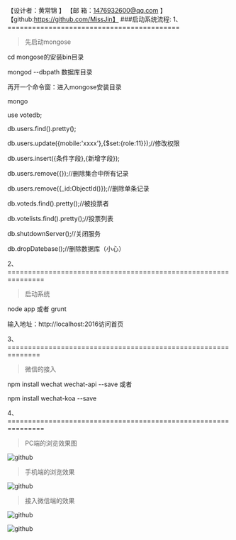 【设计者：黄常锦 			】
【邮  箱：1476932600@qq.com 】
【github:https://github.com/MissJin】
###启动系统流程:
1、==========================================
>先启动mongose

cd mongose的安装bin目录

mongod --dbpath 数据库目录

再开一个命令窗：进入mongose安装目录

mongo

use votedb;

db.users.find().pretty();

db.users.update({mobile:'xxxx'},{$set:{role:11}});//修改权限

db.users.insert({条件字段},{新增字段});

db.users.remove({});//删除集合中所有记录

db.users.remove({_id:ObjectId()});//删除单条记录

db.voteds.find().pretty();//被投票者

db.votelists.find().pretty();//投票列表

db.shutdownServer();//关闭服务

db.dropDatebase();//删除数据库（小心）


2、===============================================================
>启动系统

node app 或者 grunt

输入地址：http://localhost:2016访问首页


3、==============================================================
>微信的接入

npm install wechat wechat-api --save
或者

npm install wechat-koa --save

4、===============================================================
>PC端的浏览效果图

![github](https://github.com/MissJin/nodejs/blob/master/PC%E6%B5%8F%E8%A7%88%E6%95%88%E6%9E%9C.png "github")

>手机端的浏览效果

![github](https://github.com/MissJin/nodejs/blob/master/%E6%89%8B%E6%9C%BA%E7%AB%AF%E6%95%88%E6%9E%9C.png "github")

>接入微信端的效果

![github](https://github.com/MissJin/nodejs/blob/master/%E5%BE%AE%E4%BF%A1%E7%AB%AF%E6%95%88%E6%9E%9C.png "github")

![github](https://github.com/MissJin/nodejs/blob/master/%E5%BE%AE%E4%BF%A1%E7%AB%AF%E6%95%88%E6%9E%9C1.png "github")

